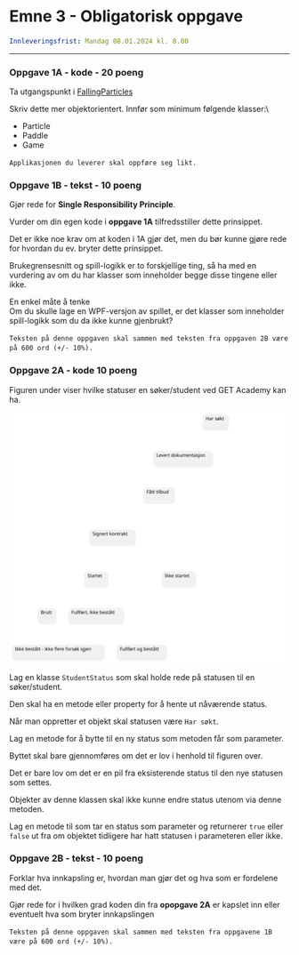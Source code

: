 # Emne 3 - Obligatorisk oppgave

``` yaml
Innleveringsfrist: Mandag 08.01.2024 kl. 8.00
```

***

### Oppgave 1A - kode - 20 poeng

Ta utgangspunkt i [FallingParticles](FallingParticles)

Skriv dette mer objektorientert. Innfør som minimum følgende klasser:\
  - Particle
  - Paddle
  - Game

`Applikasjonen du leverer skal oppføre seg likt.`

### Oppgave 1B - tekst - 10 poeng

Gjør rede for **Single Responsibility Principle**.

Vurder om din egen kode i **oppgave 1A** tilfredsstiller dette prinsippet.

Det er ikke noe krav om at koden i 1A gjør det, men du bør kunne gjøre rede for hvordan du ev. bryter dette prinsippet.

Brukegrensesnitt og spill-logikk er to forskjellige ting, så ha med en vurdering av om du har klasser som inneholder begge disse tingene eller ikke.

En enkel måte å tenke\
Om du skulle lage en WPF-versjon av spillet, er det klasser som inneholder spill-logikk som du da ikke kunne gjenbrukt?

`Teksten på denne oppgaven skal sammen med teksten fra oppgaven 2B være på 600 ord (+/- 10%).`

### Oppgave 2A - kode 10 poeng

Figuren under viser hvilke statuser en søker/student ved GET Academy kan ha.

![](fig1.svg)

Lag en klasse `StudentStatus` som skal holde rede på statusen til en søker/student.

Den skal ha en metode eller property for å hente ut nåværende status.

Når man oppretter et objekt skal statusen være `Har søkt`.

Lag en metode for å bytte til en ny status som metoden får som parameter.

Byttet skal bare gjennomføres om det er lov i henhold til figuren over.

Det er bare lov om det er en pil fra eksisterende status til den nye statusen som settes.

Objekter av denne klassen skal ikke kunne endre status utenom via denne metoden.

Lag en metode til som tar en status som parameter og returnerer `true` eller `false` ut fra om objektet tidligere har hatt statusen i parameteren eller ikke.

### Oppgave 2B - tekst - 10 poeng

Forklar hva innkapsling er, hvordan man gjør det og hva som er fordelene med det.

Gjør rede for i hvilken grad koden din fra **opopgave 2A** er kapslet inn eller eventuelt hva som bryter innkapslingen

`Teksten på denne oppgaven skal sammen med teksten fra oppgavene 1B være på 600 ord (+/- 10%).`
